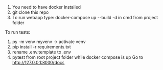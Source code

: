 1) You need to have docker installed
2) git clone this repo
3) To run webapp type: docker-compose up --build -d in cmd from project folder

To run tests:
  1) py -m venv myvenv -> activate venv
  2) pip install -r requirements.txt
  3) rename .env.template to .env
  4) pytest from root project folder while docker compose is up
  Go to http://127.0.0.1:8000/docs 
